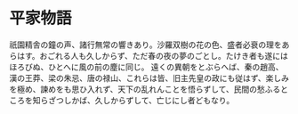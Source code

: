 # 平家物語
祇園精舎の鐘の声、諸行無常の響きあり。沙羅双樹の花の色、盛者必衰の理をあらはす。おごれる人も久しからず、ただ春の夜の夢のごとし。たけき者も遂にはほろびぬ、ひとへに風の前の塵に同じ。
遠くの異朝をとぶらへば、秦の趙高、漢の王莽、梁の朱忌、唐の禄山、これらは皆、旧主先皇の政にも従はず、楽しみを極め、諫めをも思ひ入れず、天下の乱れんことを悟らずして、民間の愁ふるところを知らざつしかば、久しからずして、亡じにし者どもなり。 

